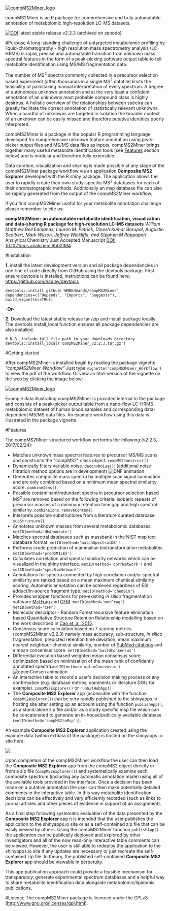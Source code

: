 [![compMS2Miner_logo](https://github.com/WMBEdmands/compMS2Miner/blob/master/inst/shiny-apps/compMS2Explorer/www/compMS2MinerLogo.png)](http://bit.ly/28QOxj6)

compMS2Miner is an R package for comprehensive and truly automatable annotation of metabolomic high-resolution LC-MS datasets.

[![DOI](https://zenodo.org/badge/doi/10.5281/zenodo.56582.svg)](http://dx.doi.org/10.5281/zenodo.56582)
latest stable release v2.2.3 (archived on zenodo).

#Purpose
A long-standing challenge of untargeted metabolomic profiling by liquid-chromatography - high resolution mass spectrometry analysis (LC-HRMS) is rapid, precise and automatable transition from unknown mass spectral features in the form of a peak-picking software output table to full metabolite identification using MS/MS fragmentation data.

The number of MS<sup>2</sup> spectra commonly collected in a precursor selection based experiment (often thousands in a single MS<sup>2</sup> datafile) limits the feasibility of painstaking manual interpretation of every spectrum. A degree of autonomous unknown annotation and at the very least a confident annotation of an unknowns most probable compound class is highly desirous. A holistic overview of the relationships between spectra can greatly facilitate the correct annotation of statistically relevant unknowns. When a handful of unknowns are targeted in isolation the broader context of an unknown can be easily missed and therefore putative identities poorly interpreted.

compMS2Miner is a package in the popular R programming language developed for comprehensive unknown feature annotation using peak-picker output files and MS/MS data files as inputs. compMS2Miner brings together many useful metabolite identification tools (see [Features](#features) section below) and is modular and therefore fully extensible. 

Data curation, visualization and sharing is made possible at any stage of the compMS2Miner package workflow via an application **Composite MS2 Explorer** developed with the R shiny package. The application allows the user to rapidly create their own study-specific MS<sup>2</sup> databases for each of their chromatographic methods. Additionally an msp database file can also be rapidly generated from the output of the compMS2Miner workflow.

If you find compMS2Miner useful for your metabolite annotation challenge please remember to cite us:

**compMS2Miner: an automatable metabolite identification, visualization and data-sharing R package for high-resolution LC-MS datasets**
*William Matthew Bell Edmands, Lauren M. Petrick, Dinesh Kumar Barupal, Augustin Scalbert, Mark Wilson, Jeffrey Wickliffe, and Stephen M Rappaport*
Analytical Chemistry Just Accepted Manuscript
[DOI: 10.1021/acs.analchem.6b02394](http://pubs.acs.org/doi/abs/10.1021/acs.analchem.6b02394)

#Installation

**1.** install the latest development version and all package dependencies in one-line of code directly from GitHub using the devtools package. First ensure devtools is installed, instructions can be found here: https://github.com/hadley/devtools
```{r}
devtools::install_github('WMBEdmands/compMS2Miner', dependencies=c("Depends", "Imports", "Suggests"), build_vignettes=TRUE)
```

**-Or-**

**2.** Download the latest stable release tar /zip and install package locally. The devtools install_local function ensures all package dependencies are also installed.
```{r}
# N.B. include full file path to your downloads directory
devtools::install_local('compMS2Miner_v2.2.3.tar.gz')
```

#Getting started

After compMS2Miner is installed begin by reading the package vignette *"compMS2Miner_Workflow"*
Just type ```vignette('compMS2Miner_Workflow')``` to view the pdf of the workflow. Or view an html version of the vignette on the web by clicking the image below:

[![compMS2Miner_logo](https://github.com/WMBEdmands/compMS2Miner/blob/master/inst/shiny-apps/compMS2Explorer/www/compMS2MinerLogoTutorial.png)](http://bit.ly/28T06oN)

Example data illustrating compMS2Miner is provided internal to the package and consists of a peak-picker output table from a nano-flow LC-HRMS metabolomic dataset of human blood samples and corresponding data-dependent MS/MS data files. An example workflow using this data is illustrated in the package vignette. 

#Features

The compMS2Miner structured workflow performs the following (v2.2.3, 2017/02/24): 
* Matches unknown mass spectral features to precursor MS/MS scans and constructs the "compMS2" class object. ```compMS2Construct()```
* Dynamically filters variable noise. ```deconvNoise()```: (additional noise filtration method options are in development) 
![DNF animation](https://github.com/WMBEdmands/compMS2Miner/blob/master/inst/shiny-apps/compMS2Explorer/www/DNFanimation.gif)
* Generates composite mass spectra by multiple scan signal summation and are only combined based on a minimum mean spectral similarity score. ```combineIons()```
* Possible contaminant/redundant spectra in precursor selection based MS<sup>2</sup> are removed based on the following criteria: isobaric repeats of precursor masses of a minimum retention time gap and high spectral similarity. ```combineIons.removeContam()```
* Interprets possible substructures from a literature curated database. ```subStructure()```
* Annotates unknown masses from several metabolomic databases. ```metID(method='dbAnnotate')```
* Matches spectral databases such as massbank in the NIST msp text database format. ```metID(method='matchSpectralDB')```
* Performs crude prediction of mammalian biotransformation metabolites. ```metID(method='predSMILES')```
* Calculates correlation and spectral similarity networks which can be visualized in the shiny interface. ```metID(method='corrNetwork')``` and ```metID(method='specSimNetwork')```
* Annotations for spectra connected by high correlation and/or spectral similarity are ranked based on a mean maximum chemical similarity scoring. Automatic annotation can be achieved regardless of ESI adduct/in-source fragment type. ```metID(method='chemSim')```
* Provides wrapper functions for pre-existing *in silico* fragmentation software [MetFrag](http://msbi.ipb-halle.de/MetFrag/) and [CFM](http://cfmid.wishartlab.com/). ```metID(method='metFrag')``` ```metID(method='CFM')```
* Molecular descriptor - Random Forest recursive feature elimination based Quantitative Structure Retention Relationship modelling based on the work described in [Cao et. al. 2015](https://www.ncbi.nlm.nih.gov/pmc/articles/PMC4419193/).
* Consensus score calculation based on 7 scoring metrics (compMS2Miner v2.2.3) namely mass accuracy, sub-structure, *in silico* fragmentation, predicted retention time deviation, mean maximum nearest neighbour chemical similarity, number of [PubMed citations](https://www.ncbi.nlm.nih.gov/pubmed) and a mean consensus score. ```metID(method='buildConsensus')```
* Differential evolution based weighted mean consensus score optimization based on minimization of the mean rank of confidently annotated spectra.```metID(method='optimConsensus')``` 
![optimConsen animation](https://github.com/WMBEdmands/compMS2Miner/blob/master/inst/shiny-apps/compMS2Explorer/www/optimConsensusAnimation.gif)
* An interactive table to record a user's decision making process or any confirmation (e.g. database entries, comments or literature DOIs for example). ```compMS2Explorer()``` or ```runGitHubApp()```
* The **Composite MS2 Explorer** app (accessible with the function ```compMS2explorer()```) can be very rapidly published to the shinyapps.io hosting site after setting up an account using the function ```publishApp()```, as a stand-alone zip file and/or as a study specific msp file which can be concatenated to generate an in-house/publically available database (```metID(method='compMS2toMsp')```).

An example **Composite MS2 Explorer** application created using the example data (within extdata of the package) is hosted on the shinyapps.io site here: 

<a href="http://bit.ly/28QOxj6" target="blank"><img src="https://github.com/WMBEdmands/compMS2Miner/blob/master/inst/shiny-apps/compMS2Explorer/www/screenshotCompMS2Explorer_260_120.png"/></a> 

Upon completion of the compMS2Miner workflow the user can then load the **Composite MS2 Explorer** app from the compMS2 object directly or from a zip file (```compMS2explorer()```) and systematically examine each composite spectrum (including any automatic annotation made) using all of the available tools provided in the  interface. Once a decision has been made on a putative annotation the user can then make potentially detailed comments in the interactive table. In this way metabolite identification decisions can be effectively and very efficiently recorded (such as links to journal articles and other pieces of evidence in support of an assignment). 

As a final step following systematic evaluation of the data presented by the **Composite MS2 Explorer** app it is intended that the user publishes the application  to the shinyapps.io site or as a self-contained zip file that can be easily viewed by others. Using the compMS2Miner function ```publishApp()``` the application can be publically deployed and explored by other investigators and all of the now read-only interactive table comments can be viewed. However, the user is still able to redeploy the application to the shinyapps.io site if any updates are necessary or just recreate the self-contained zip file. In theory, the published self-contained **Composite MS2 Explorer** app should be viewable in perpetuity.

This app publication approach could provide a feasible mechanism for transparency, generate experimental spectrum databases and a helpful way to share metabolite identification data alongside metabolomic/lipidomic publications.

#Licence
The compMS2Miner package is licenced under the GPLv3 (http://www.gnu.org/licenses/gpl.html).

